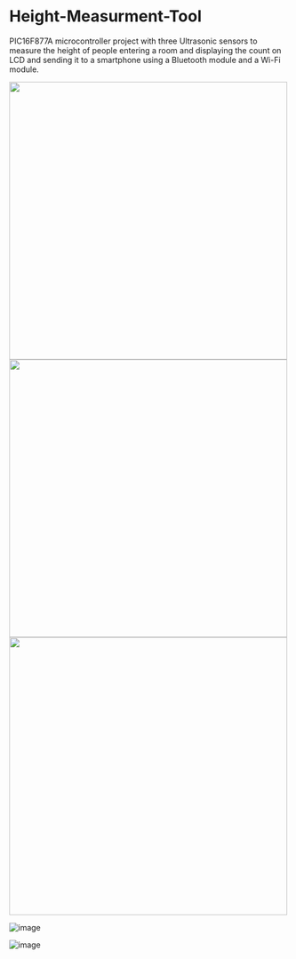 # Height-Measurment-Tool
PIC16F877A microcontroller project with three Ultrasonic sensors to measure the height of people entering a room and displaying the count on LCD and sending it to a smartphone using a Bluetooth module and a Wi-Fi module.

<img src="https://user-images.githubusercontent.com/90156505/206922856-fa29b423-99b1-41e3-84e2-fa81785f9395.png" width="500" height="500" /> 


<img src="[https://user-images.githubusercontent.com/90156505/206922856-fa29b423-99b1-41e3-84e2-fa81785f9395.png](https://user-images.githubusercontent.com/90156505/206922407-982a8459-dcab-4a10-b92e-b0c9620b66c7.png)" width="500" height="500" /> 

<img src="[https://user-images.githubusercontent.com/90156505/206922856-fa29b423-99b1-41e3-84e2-fa81785f9395.png](https://user-images.githubusercontent.com/90156505/206922502-f2a7f41f-1d34-4ecf-a0ce-4e8fde2de091.png)" width="500" height="500" /> 


![image](https://user-images.githubusercontent.com/90156505/206922407-982a8459-dcab-4a10-b92e-b0c9620b66c7.png)

![image](https://user-images.githubusercontent.com/90156505/206922502-f2a7f41f-1d34-4ecf-a0ce-4e8fde2de091.png)




